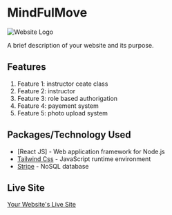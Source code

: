 # MindFulMove

![Website Logo](https://mindfulmove.netlify.app/assets/logo-9bfb98c9.png)

A brief description of your website and its purpose.

## Features

1. Feature 1: instructor ceate class
2. Feature 2: instructor
3. Feature 3: role based authorigation
4. Feature 4: payement system
5. Feature 5: photo upload system

## Packages/Technology Used

- [React JS] - Web application framework for Node.js
- [Tailwind Css](https://nodejs.org/) - JavaScript runtime environment
- [Stripe](https://www.mongodb.com/) - NoSQL database

## Live Site

[Your Website's Live Site](https://mindfulmove.netlify.app/)
